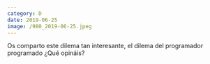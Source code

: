 ```yaml
--- 
category: D 
date: 2019-06-25 
image: /980_2019-06-25.jpeg 
--- 
```


Os comparto este dilema tan interesante, el dilema del programador programado ¿Qué opináis?